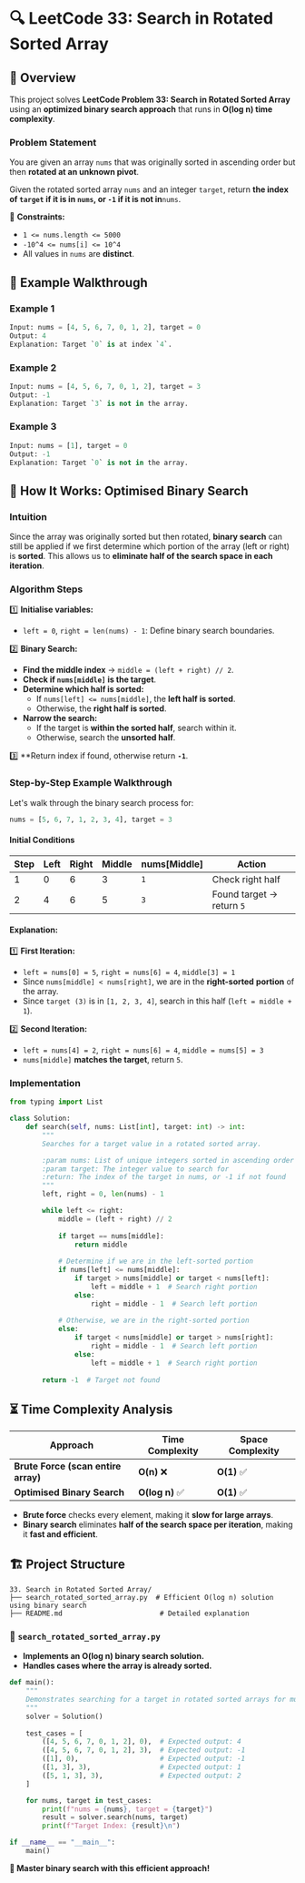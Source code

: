 # 🔍 **LeetCode 33: Search in Rotated Sorted Array**

## 📌 **Overview**

This project solves **LeetCode Problem 33: Search in Rotated Sorted Array** using an **optimized binary search approach** that runs in **O(log n) time complexity**.

### **Problem Statement**

You are given an array `nums` that was originally sorted in ascending order but then **rotated at an unknown pivot**.

Given the rotated sorted array `nums` and an integer `target`, return **the index of **`target`** if it is in **`nums`**, or **`-1`** if it is not in**`nums`.

🔹 **Constraints:**

- `1 <= nums.length <= 5000`
- `-10^4 <= nums[i] <= 10^4`
- All values in `nums` are **distinct**.

## 🎯 **Example Walkthrough**

### **Example 1**

```python
Input: nums = [4, 5, 6, 7, 0, 1, 2], target = 0
Output: 4
Explanation: Target `0` is at index `4`.
```

### **Example 2**

```python
Input: nums = [4, 5, 6, 7, 0, 1, 2], target = 3
Output: -1
Explanation: Target `3` is not in the array.
```

### **Example 3**

```python
Input: nums = [1], target = 0
Output: -1
Explanation: Target `0` is not in the array.
```

## 🚀 **How It Works: Optimised Binary Search**

### **Intuition**

Since the array was originally sorted but then rotated, **binary search** can still be applied if we first determine which portion of the array (left or right) is **sorted**. This allows us to **eliminate half of the search space in each iteration**.

### **Algorithm Steps**

1️⃣ **Initialise variables:**

- `left = 0`, `right = len(nums) - 1`: Define binary search boundaries.

2️⃣ **Binary Search:**

- **Find the middle index** → `middle = (left + right) // 2`.
- **Check if **`nums[middle]`** is the target**.
- **Determine which half is sorted:**
  - If `nums[left] <= nums[middle]`, the **left half is sorted**.
  - Otherwise, the **right half is sorted**.
- **Narrow the search:**
  - If the target is **within the sorted half**, search within it.
  - Otherwise, search the **unsorted half**.

3️⃣ **Return index if found, otherwise return **`-1`**.

### **Step-by-Step Example Walkthrough**

Let's walk through the binary search process for:

```python
nums = [5, 6, 7, 1, 2, 3, 4], target = 3
```

#### **Initial Conditions**

| Step | Left | Right | Middle | nums[Middle] | Action                    |
| ---- | ---- | ----- | ------ | ------------ | ------------------------- |
| 1    | 0    | 6     | 3      | `1`          | Check right half          |
| 2    | 4    | 6     | 5      | `3`          | Found target → return `5` |

#### **Explanation:**

1️⃣ **First Iteration:**

- `left = nums[0] = 5`, `right = nums[6] = 4`, `middle[3] = 1`
- Since `nums[middle] < nums[right]`, we are in the **right-sorted** **portion** of the array.
- Since `target (3)` is in `[1, 2, 3, 4]`, search in this half (`left = middle + 1`).

2️⃣ **Second Iteration:**

- `left = nums[4] = 2`, `right = nums[6] = 4`, `middle = nums[5] = 3`
- `nums[middle]` **matches the target**, return `5`.

### **Implementation**

```python
from typing import List

class Solution:
    def search(self, nums: List[int], target: int) -> int:
        """
        Searches for a target value in a rotated sorted array.

        :param nums: List of unique integers sorted in ascending order but rotated
        :param target: The integer value to search for
        :return: The index of the target in nums, or -1 if not found
        """
        left, right = 0, len(nums) - 1

        while left <= right:
            middle = (left + right) // 2
            
            if target == nums[middle]:
                return middle
            
            # Determine if we are in the left-sorted portion
            if nums[left] <= nums[middle]:
                if target > nums[middle] or target < nums[left]:
                    left = middle + 1  # Search right portion
                else:
                    right = middle - 1  # Search left portion
            
            # Otherwise, we are in the right-sorted portion
            else:
                if target < nums[middle] or target > nums[right]:
                    right = middle - 1  # Search left portion
                else:
                    left = middle + 1  # Search right portion
        
        return -1  # Target not found
```

## ⏳ **Time Complexity Analysis**

| Approach                            | Time Complexity | Space Complexity |
| ----------------------------------- | --------------- | ---------------- |
| **Brute Force (scan entire array)** | **O(n)** ❌      | **O(1)** ✅       |
| **Optimised Binary Search**         | **O(log n)** ✅  | **O(1)** ✅       |

- **Brute force** checks every element, making it **slow for large arrays**.
- **Binary search** eliminates **half of the search space per iteration**, making it **fast and efficient**.

## 🏗 **Project Structure**

```
33. Search in Rotated Sorted Array/
├── search_rotated_sorted_array.py  # Efficient O(log n) solution using binary search
├── README.md                        # Detailed explanation
```

### 📝 **`search_rotated_sorted_array.py`**

- **Implements an O(log n) binary search solution.**
- **Handles cases where the array is already sorted.**

```python
def main():
    """
    Demonstrates searching for a target in rotated sorted arrays for multiple test cases.
    """
    solver = Solution()
    
    test_cases = [
        ([4, 5, 6, 7, 0, 1, 2], 0),  # Expected output: 4
        ([4, 5, 6, 7, 0, 1, 2], 3),  # Expected output: -1
        ([1], 0),                    # Expected output: -1
        ([1, 3], 3),                 # Expected output: 1
        ([5, 1, 3], 3),              # Expected output: 2
    ]

    for nums, target in test_cases:
        print(f"nums = {nums}, target = {target}")
        result = solver.search(nums, target)
        print(f"Target Index: {result}\n")

if __name__ == "__main__":
    main()
```

**🚀 Master binary search with this efficient approach!**

